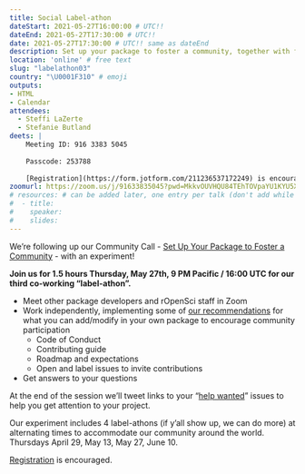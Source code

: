 ```yaml
---
title: Social Label-athon
dateStart: 2021-05-27T16:00:00 # UTC!!
dateEnd: 2021-05-27T17:30:00 # UTC!!
date: 2021-05-27T17:30:00 # UTC!! same as dateEnd
description: Set up your package to foster a community, together with friends
location: 'online' # free text
slug: "labelathon03"
country: "\U0001F310" # emoji
outputs: 
- HTML
- Calendar 
attendees:
  - Steffi LaZerte
  - Stefanie Butland
deets: |
    Meeting ID: 916 3383 5045
    
    Passcode: 253788
    
    [Registration](https://form.jotform.com/211236537172249) is encouraged.
zoomurl: https://zoom.us/j/91633835045?pwd=MkkvOUVHQU84TEhTOVpaYU1KYU5Xdz09
# resources: # can be added later, one entry per talk (don't add while still empty, add once there are resources)
#  - title: 
#    speaker: 
#    slides: 
---
```


We’re following up our Community Call - [Set Up Your Package to Foster a Community](/commcalls/apr2021-pkg-community/) - with an experiment!

**Join us for 1.5 hours Thursday, May 27th, 9 PM Pacific / 16:00 UTC for our third co-working “label-athon”.**

- Meet other package developers and rOpenSci staff in Zoom
- Work independently, implementing some of [our recommendations](/commcalls/apr2021-pkg-community/) for what you can add/modify in your own package to encourage community participation
  - Code of Conduct
  - Contributing guide 
  - Roadmap and expectations
  - Open and label issues to invite contributions
- Get answers to your questions

At the end of the session we’ll tweet links to your “[help wanted](https://github.com/search?q=org%3Aropensci+label%3A%22help+wanted%22+state%3Aopen&type=Issues)” issues to help you get attention to your project.

Our experiment includes 4 label-athons (if y’all show up, we can do more) at alternating times to accommodate our community around the world. Thursdays April 29, May 13, May 27, June 10.

[Registration](https://form.jotform.com/211236537172249) is encouraged.

